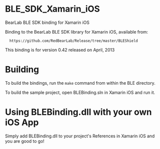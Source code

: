 BLE_SDK_Xamarin_iOS
===================

BearLab BLE SDK binding for Xamarin iOS

Binding to the BearLab BLE SDK library for Xamarin iOS,
available from:

	  https://github.com/RedBearLab/Release/tree/master/BLEShield

This binding is for version 0.42 released on April, 2013

Building
========

To build the bindings, run the `make` command from within the BLE
directory.

To build the sample project, open BLEBinding.sln in Xamarin iOS and run it.


Using BLEBinding.dll with your own iOS App
======================================

Simply add BLEBinding.dll to your project's References in Xamarin iOS and you are
good to go!
